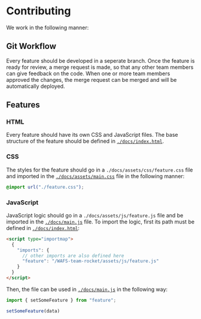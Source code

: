 # Contributing

We work in the following manner:

## Git Workflow

Every feature should be developed in a seperate branch. Once the feature is ready for review, a merge request is made, so that any other team members can give feedback on the code. When one or more team members approved the changes, the merge request can be merged and will be automatically deployed.

## Features

### HTML

Every feature should have its own CSS and JavaScript files. The base structure of the feature should be defined in [`./docs/index.html`](./docs/index.html). 

### CSS

The styles for the feature should go in a `./docs/assets/css/feature.css` file and imported in the [`./docs/assets/main.css`](./docs/assets/main.css) file in the following manner:

```css
@import url("./feature.css");
```

### JavaScript

JavaScript logic should go in a `./docs/assets/js/feature.js` file and be imported in the [`./docs/main.js`](./docs/main.js) file. To import the logic, first its path must be defined in [`./docs/index.html`](./docs/index.html):

```html
<script type="importmap">
  {
    "imports": {
      // other imports are also defined here
      "feature": "/WAFS-team-rocket/assets/js/feature.js"
    }
  }
</script>
```

Then, the file can be used in [`./docs/main.js`](./docs/main.js) in the following way:

```js
import { setSomeFeature } from "feature";

setSomeFeature(data)
```
